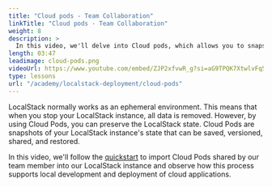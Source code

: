 ```yaml
---
title: "Cloud pods - Team Collaboration"
linkTitle: "Cloud pods - Team Collaboration"
weight: 8
description: >
  In this video, we'll delve into Cloud pods, which allows you to snapshot the present state of your LocalStack instance and share it with your team. We'll load a Cloud Pod in our environment through the Web Application. This Cloud Pod will essentially load the infrastructure and the application onto our currently active LocalStack instance automatically without manually deploying any resources.
length: 03:47
leadimage: cloud-pods.png
videoUrl: https://www.youtube.com/embed/ZJP2xfvwR_g?si=aG9TPQK7XtwlvFq5
type: lessons
url: "/academy/localstack-deployment/cloud-pods"
---
```


LocalStack normally works as an ephemeral environment. This means that when you stop your LocalStack instance, all data is removed. However, by using Cloud Pods, you can preserve the LocalStack state. Cloud Pods are snapshots of your LocalStack instance's state that can be saved, versioned, shared, and restored.

In this video, we'll follow the [quickstart](https://app.localstack.cloud/quickstart) to import Cloud Pods shared by our team member into our LocalStack instance and observe how this process supports local development and deployment of cloud applications.
